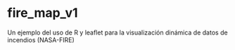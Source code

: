 # fire_map_v1
Un ejemplo del uso de R y leaflet para la visualización dinámica de datos de incendios (NASA-FIRE)
